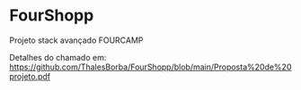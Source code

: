 # FourShopp
Projeto stack avançado FOURCAMP

Detalhes do chamado em:
https://github.com/ThalesBorba/FourShopp/blob/main/Proposta%20de%20projeto.pdf
